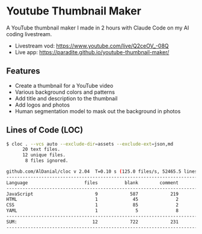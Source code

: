 # Youtube Thumbnail Maker

A YouTube thumbnail maker I made in 2 hours with Claude Code on my AI coding livestream.

- Livestream vod: https://www.youtube.com/live/Q2ceOV_-08Q
- Live app: https://paradite.github.io/youtube-thumbnail-maker/

## Features

- Create a thumbnail for a YouTube video
- Various background colors and patterns
- Add title and description to the thumbnail
- Add logos and photos
- Human segmentation model to mask out the background in photos

## Lines of Code (LOC)

```bash
$ cloc . --vcs auto --exclude-dir=assets --exclude-ext=json,md
      20 text files.
      12 unique files.
       8 files ignored.

github.com/AlDanial/cloc v 2.04  T=0.10 s (125.0 files/s, 52465.5 lines/s)
-------------------------------------------------------------------------------
Language                     files          blank        comment           code
-------------------------------------------------------------------------------
JavaScript                       9            587            219           3101
HTML                             1             45              2            494
CSS                              1             85              2            459
YAML                             1              5              8             30
-------------------------------------------------------------------------------
SUM:                            12            722            231           4084
-------------------------------------------------------------------------------
```
